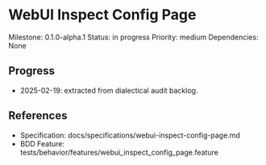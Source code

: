 # WebUI Inspect Config Page
Milestone: 0.1.0-alpha.1
Status: in progress
Priority: medium
Dependencies: None

## Progress
- 2025-02-19: extracted from dialectical audit backlog.

## References
- Specification: docs/specifications/webui-inspect-config-page.md
- BDD Feature: tests/behavior/features/webui_inspect_config_page.feature
